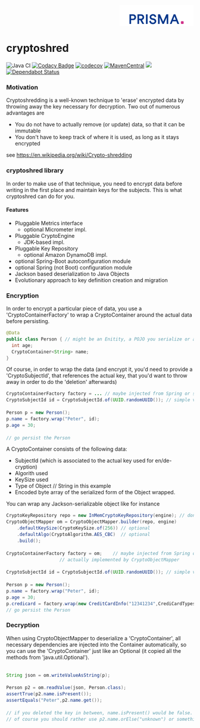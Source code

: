 <div align="right"><a target="myNextJob" href="https://www.prisma-capacity.eu/careers#job-offers">
    <img class="inline" src="prisma.png">
</a></div>

# cryptoshred

![Java CI](https://github.com/prisma-capacity/cryptoshred/workflows/Java%20CI/badge.svg?branch=master)
[![Codacy Badge](https://api.codacy.com/project/badge/Grade/333bfd567a6a447895212994b414f077)](https://app.codacy.com/gh/prisma-capacity/cryptoshred?utm_source=github.com&utm_medium=referral&utm_content=prisma-capacity/cryptoshred&utm_campaign=Badge_Grade_Settings)
[![codecov](https://codecov.io/gh/prisma-capacity/cryptoshred/branch/master/graph/badge.svg)](https://codecov.io/gh/prisma-capacity/cryptoshred)
[![MavenCentral](https://img.shields.io/maven-central/v/eu.prismacapacity/cryptoshred/0.0.1-M1.svg)](http://search.maven.org/#search%7Cgav%7C1%7Cg%3A%22eu.prismacapacity%22)
<a href="https://www.apache.org/licenses/LICENSE-2.0">
    <img class="inline" src="https://img.shields.io/badge/license-ASL2-green.svg?style=flat">
</a>
[![Dependabot Status](https://api.dependabot.com/badges/status?host=github&repo=prisma-capacity/cryptoshred)](https://dependabot.com)


### Motivation

Cryptoshredding is a well-known technique to 'erase' encrypted data by throwing away the key necessary for decryption. 
Two out of numerous advantages are

* You do not have to actually remove (or update) data, so that it can be immutable
* You don't have to keep track of where it is used, as long as it stays encrypted

see https://en.wikipedia.org/wiki/Crypto-shredding

### cryptoshred library

In order to make use of that technique, you need to encrypt data before writing in the first place and maintain keys for the subjects. This is what cryptoshred can do for you.

#### Features

* Pluggable Metrics interface
  * optional Micrometer impl.
* Pluggable CryptoEngine
  * JDK-based impl.
* Pluggable Key Repository
  * optional Amazon DynamoDB impl.
* optional Spring-Boot autoconfiguration module
* optional Spring (not Boot) configuration module
* Jackson based deserialization to Java Objects
* Evolutionary approach to key definition creation and migration

### Encryption

In order to encrypt a particular piece of data, you use a 'CryptoContainerFactory' to wrap a CryptoContainer around the actual data before persisting.

```java
@Data
public class Person { // might be an Enitity, a POJO you serialize or anything you want to persist
  int age;
  CryptoContainer<String> name;
}
```
Of course, in order to wrap the data (and encrypt it, you'd need to provide a 'CryptoSubjectId', that references the actual key, that you'd want to throw away in order to do the 'deletion' afterwards)

```java
CryptoContainerFactory factory = ... // maybe injected from Spring or similar
CryptoSubjectId id = CryptoSubjectId.of(UUID.randomUUID()); // simple value object

Person p = new Person();
p.name = factory.wrap("Peter", id);
p.age = 30;

// go persist the Person
```
A CryptoContainer consists of the following data:

* SubjectId (which is associated to the actual key used for en/de-cryption)
* Algorith used
* KeySize used
* Type of Object // String in this example
* Encoded byte array of the serialized form of the Object wrapped.

You can wrap any Jackson-serializable object like for instance

```java
CryptoKeyRepository repo = new InMemCryptoKeyRepository(engine); // don't do this at home
CryptoObjectMapper om = CryptoObjectMapper.builder(repo, engine)
	.defaultKeySize(CryptoKeySize.of(256)) // optional
	.defaultAlgo(CryptoAlgorithm.AES_CBC)  // optional
	.build();

CryptoContainerFactory factory = om; 	// maybe injected from Spring or similar
					// actually implemented by CryptoObjectMapper

CryptoSubjectId id = CryptoSubjectId.of(UUID.randomUUID()); // simple value object, you would want to use a userId for that, and not a silly random.

Person p = new Person();
p.name = factory.wrap("Peter", id);
p.age = 30;
p.credicard = factory.wrap(new CreditCardInfo("12341234",CrediCardTypes.VISA));
// go persist the Person
```

### Decryption

When using CryptoObjectMapper to deserialize a 'CryptoContainer', all necessary dependencies are injected into the Container automatically, so you can use the 'CryptoContainer' just like an Optional (it copied all the methods from 'java.util.Optional').

```java

String json = om.writeValueAsString(p);

Person p2 = om.readValue(json, Person.class);
assertTrue(p2.name.isPresent());
assertEquals("Peter",p2.name.get());

// if you deleted the key in between, name.isPresent() would be false.
// of course you should rather use p2.name.orElse("unknown") or something rather than get, but you know all that from 
```



